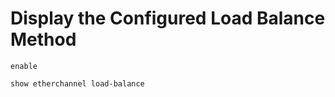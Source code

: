 # Display the Configured Load Balance Method

```Cisco IOS
enable

show etherchannel load-balance
```
